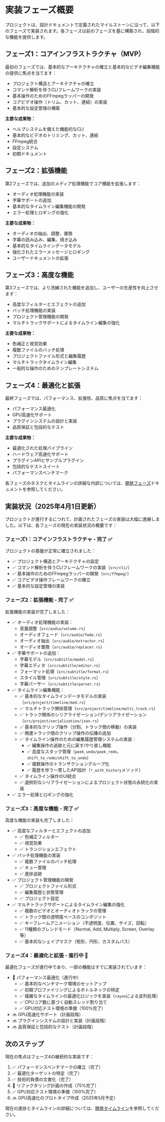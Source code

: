 # 実装フェーズ概要

プロジェクトは、設計ドキュメントで定義されたマイルストーンに沿って、以下のフェーズで実装されます。各フェーズは前のフェーズを基に構築され、段階的な機能を提供します。

## フェーズ1：コアインフラストラクチャ（MVP）

最初のフェーズでは、基本的なアーキテクチャの確立と基本的なビデオ編集機能の提供に焦点を当てます：

- プロジェクト構造とアーキテクチャの確立
- コマンド解析を伴うCLIフレームワークの実装
- 基本操作のためのFFmpegラッパーの開発
- コアビデオ操作（トリム、カット、連結）の実装
- 基本的な設定管理の構築

**主要な成果物：**
- ヘルプシステムを備えた機能的なCLI
- 基本的なビデオのトリミング、カット、連結
- FFmpeg統合
- 設定システム
- 初期ドキュメント

## フェーズ2：拡張機能

第2フェーズでは、追加のメディア処理機能でコア機能を拡張します：

- オーディオ処理機能の実装
- 字幕サポートの追加
- 基本的なタイムライン編集機能の開発
- エラー処理とロギングの強化

**主要な成果物：**
- オーディオの抽出、調整、置換
- 字幕の読み込み、編集、焼き込み
- 基本的なタイムラインデータモデル
- 強化されたエラーメッセージとロギング
- ユーザードキュメントの拡張

## フェーズ3：高度な機能

第3フェーズでは、より洗練された機能を追加し、ユーザーの生産性を向上させます：

- 高度なフィルターとエフェクトの追加
- バッチ処理機能の実装
- プロジェクト管理機能の開発
- マルチトラックサポートによるタイムライン編集の強化

**主要な成果物：**
- 色補正と視覚効果
- 複数ファイルのバッチ処理
- プロジェクトファイル形式と編集履歴
- マルチトラックタイムライン編集
- 一般的な操作のためのテンプレートシステム

## フェーズ4：最適化と拡張

最終フェーズでは、パフォーマンス、拡張性、品質に焦点を当てます：

- パフォーマンス最適化
- GPU高速化サポート
- プラグインシステムの設計と実装
- 品質保証と包括的なテスト

**主要な成果物：**
- 最適化された処理パイプライン
- ハードウェア高速化サポート
- プラグインAPIとサンプルプラグイン
- 包括的なテストスイート
- パフォーマンスベンチマーク

各フェーズのタスクとタイムラインの詳細な内訳については、[開発フェーズ](../開発フェーズ/)ドキュメントを参照してください。

## 実装状況（2025年4月1日更新）

プロジェクトが進行するにつれて、計画されたフェーズの実装は大幅に進展しました。以下は、各フェーズの現在の実装状況の概要です：

### フェーズ1：コアインフラストラクチャ - 完了 ✅

プロジェクトの基盤が正常に確立されました：

- ✅ プロジェクト構造とアーキテクチャの設定
- ✅ コマンド解析を伴うCLIフレームワークの実装（`src/cli/`）
- ✅ 基本操作のためのFFmpegラッパーの開発（`src/ffmpeg/`）
- ✅ コアビデオ操作フレームワークの確立
- ✅ 基本的な設定管理の実装

### フェーズ2：拡張機能 - 完了 ✅

拡張機能の実装が完了しました：

- ✅ オーディオ処理機能の実装：
  - 音量調整（`src/audio/volume.rs`）
  - オーディオフェード（`src/audio/fade.rs`）
  - オーディオ抽出（`src/audio/extractor.rs`）
  - オーディオ置換（`src/audio/replacer.rs`）
- ✅ 字幕サポートの追加：
  - 字幕モデル（`src/subtitle/model.rs`）
  - 字幕エディタ（`src/subtitle/editor.rs`）
  - フォーマット処理（`src/subtitle/format.rs`）
  - スタイル管理（`src/subtitle/style.rs`）
  - 字幕パーサー（`src/subtitle/parser.rs`）
- ✅ タイムライン編集機能：
  - ✅ 基本的なタイムラインデータモデルの実装（`src/project/timeline/mod.rs`）
  - ✅ マルチトラック関係管理（`src/project/timeline/multi_track.rs`）
  - ✅ トラック関係のシリアライゼーション/デシリアライゼーション（`src/project/serialization/json.rs`）
  - ✅ 基本的なクリップ操作（分割、トラック間の移動）の実装
  - ✅ 関連トラック間のクリップ操作の伝播の追加
  - ✅ タイムライン操作のための編集履歴管理システムの実装：
    - ✅ 編集操作の追跡と元に戻す/やり直し機能
    - ✅ 高度なスタック管理（`peek_undo/peek_redo`、`shift_to_redo/shift_to_undo`）
    - ✅ 複数操作のトランザクショングループ化
    - ✅ 履歴を伴う一貫したAPI設計（`*_with_history`メソッド）
  - ✅ タイムライン操作のUI統合
  - ✅ 選択的なシリアライゼーションによるプロジェクト状態の永続化の実装
- ✅ エラー処理とロギングの強化

### フェーズ3：高度な機能 - 完了 ✅

高度な機能の実装も完了しました：

- ✅ 高度なフィルターとエフェクトの追加
  - ✅ 色補正フィルター
  - ✅ 視覚効果
  - ✅ トランジションエフェクト
- ✅ バッチ処理機能の実装
  - ✅ 複数ファイルのバッチ処理
  - ✅ キュー管理
  - ✅ 進捗追跡
- ✅ プロジェクト管理機能の開発
  - ✅ プロジェクトファイル形式
  - ✅ 編集履歴と状態管理
  - ✅ プロジェクト設定
- ✅ マルチトラックサポートによるタイムライン編集の強化
  - ✅ 複数のビデオとオーディオトラックの管理
  - ✅ トラック間の透明度ベースのコンポジット
  - ✅ キーフレームアニメーション（不透明度、位置、サイズ、回転）
  - ✅ 11種類のブレンドモード（Normal, Add, Multiply, Screen, Overlay等）
  - ✅ 基本的なシェイプマスク（矩形、円形、カスタムパス）

### フェーズ4：最適化と拡張 - 進行中 🔄

最適化フェーズが進行中であり、一部の機能はすでに実装されています：

- 🔄 パフォーマンス最適化（進行中）
  - ✅ 基本的なベンチマーク環境のセットアップ
  - ✅ 初期プロファイリングによるボトルネックの特定
  - ✅ 複雑なタイムラインの最適化ロジックを実装（`rayon`による並列処理）
  - ✅ CPUコア数に基づく自動スレッド割り当て
  - ✅ GPU対応テスト環境の準備（100%完了）
- 🔜 GPU高速化サポート（計画段階）
- 🔜 プラグインシステムの設計と実装（計画段階）
- 🔜 品質保証と包括的なテスト（計画段階）

## 次のステップ

現在の焦点はフェーズ4の継続的な実装です：

1. ✅ パフォーマンスベンチマークの確立（完了）
2. ✅ 最適化ターゲットの特定（完了）
3. ✅ 技術的負債の文書化（完了）
4. 🔄 リファクタリング計画の作成（75%完了）
5. ✅ GPU対応テスト環境の準備（100%完了）
6. 🔜 GPU高速化のプロトタイプ作成（2025年5月予定）

現在の進捗とタイムラインの詳細については、[開発タイムライン](04_タイムライン.md)を参照してください。 